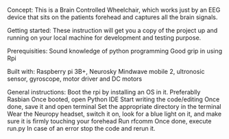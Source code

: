 Concept:
This is a Brain Controlled Wheelchair, which works just by an EEG device that sits on the patients forehead and captures all the brain signals.

Getting started:
These instruction will get you a copy of the project up and running on your local machine for development and testing purpose. 

Prerequisities:
Sound knowledge of python programming
Good grip in using Rpi

Built with: Raspberry pi 3B+, Neurosky Mindwave mobile 2, ultronosic sensor, gyroscope, motor driver and DC motors   

General instructions:
Boot the rpi by installing an OS in it. Preferablly Rasbian
Once booted, open Python IDE
Start writing the code/editing
Once done, save it and open terminal
Set the appropriate directory in the terminal
Wear the Neuropy headset, switch it on, look for a blue light on it, and make sure it is firmly touching your forehead
Run rfcomm
Once done, execute run.py
In case of an error stop the code and rerun it.
